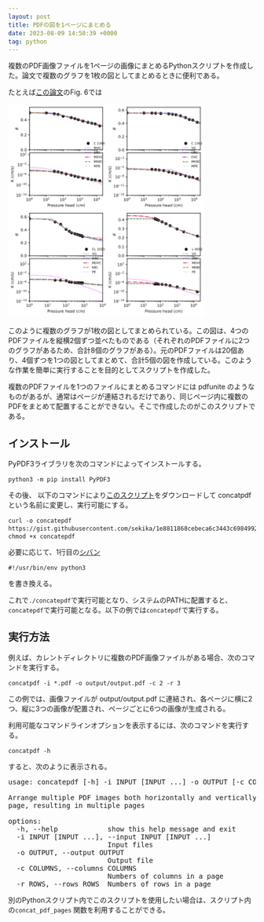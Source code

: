 ```yaml
---
layout: post
title: PDFの図を1ページにまとめる
date: 2023-08-09 14:50:39 +0000
tag: python
---
```

複数のPDF画像ファイルを1ページの画像にまとめるPythonスクリプトを作成した。論文で複数のグラフを1枚の図としてまとめるときに便利である。

たとえば[この論文](https://doi.org/10.2478/johh-2022-0039)のFig. 6では

<img src="/img/20230809-concatepdf.png" width="400px">

このように複数のグラフが1枚の図としてまとめられている。この図は、4つのPDFファイルを縦横2個ずつ並べたものである（それぞれのPDFファイルに2つのグラフがあるため、合計8個のグラフがある）。元のPDFファイルは20個あり、4個ずつを1つの図としてまとめて、合計5個の図を作成している。このような作業を簡単に実行することを目的としてスクリプトを作成した。

複数のPDFファイルを1つのファイルにまとめるコマンドには pdfunite のようなものがあるが、通常はページが連結されるだけであり、同じページ内に複数のPDFをまとめて配置することができない。そこで作成したのがこのスクリプトである。

## インストール
PyPDF3ライブラリを次のコマンドによってインストールする。

```shell
python3 -m pip install PyPDF3
```

その後、 以下のコマンドにより[このスクリプト](https://gist.github.com/sekika/1e8811868cebeca6c3443c69849929db)をダウンロードして concatpdf という名前に変更し、実行可能にする。

```shell
curl -o concatepdf https://gist.githubusercontent.com/sekika/1e8811868cebeca6c3443c69849929db/raw/8ae6aa7abeab13dac7a62d50458a16a22a2ec011/concatepdf.py
chmod +x concatepdf
```

必要に応じて、1行目の[シバン](https://ja.wikipedia.org/wiki/%E3%82%B7%E3%83%90%E3%83%B3_(Unix))

```shell
#!/usr/bin/env python3
```

を書き換える。

これで`./concatepdf`で実行可能となり、システムのPATHに配置すると、`concatepdf`で実行可能となる。以下の例では`concatepdf`で実行する。

## 実行方法
例えば、カレントディレクトリに複数のPDF画像ファイルがある場合、次のコマンドを実行する。

```shell
concatpdf -i *.pdf -o output/output.pdf -c 2 -r 3
```

この例では、画像ファイルが output/output.pdf に連結され、各ページに横に2つ、縦に3つの画像が配置され、ページごとに6つの画像が生成される。

利用可能なコマンドラインオプションを表示するには、次のコマンドを実行する。

```shell
concatpdf -h
```

すると、次のように表示される。

<pre>
usage: concatepdf [-h] -i INPUT [INPUT ...] -o OUTPUT [-c COLUMNS] [-r ROWS]

Arrange multiple PDF images both horizontally and vertically within a single
page, resulting in multiple pages

options:
  -h, --help            show this help message and exit
  -i INPUT [INPUT ...], --input INPUT [INPUT ...]
                        Input files
  -o OUTPUT, --output OUTPUT
                        Output file
  -c COLUMNS, --columns COLUMNS
                        Numbers of columns in a page
  -r ROWS, --rows ROWS  Numbers of rows in a page
</pre>

別のPythonスクリプト内でこのスクリプトを使用したい場合は、スクリプト内の`concat_pdf_pages` 関数を利用することができる。
